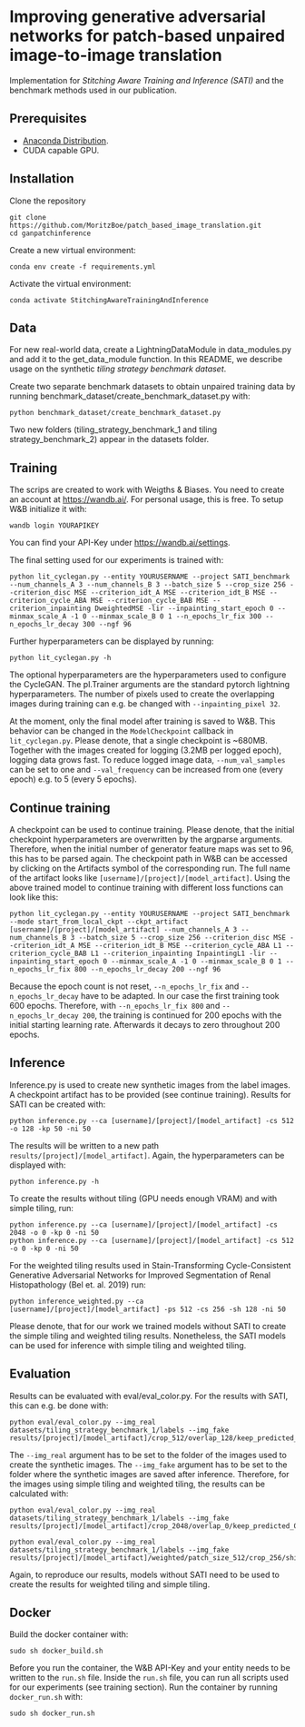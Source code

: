 # Improving generative adversarial networks for patch-based unpaired image-to-image translation
Implementation for *Stitching Aware Training and Inference (SATI)* and the benchmark methods used in our publication.

## Prerequisites
* [Anaconda Distribution](https://www.anaconda.com/distribution/#download-section).
* CUDA capable GPU.

## Installation
Clone the repository
```
git clone https://github.com/MoritzBoe/patch_based_image_translation.git
cd ganpatchinference
```
Create a new virtual environment:
```
conda env create -f requirements.yml
```
Activate the virtual environment:
```
conda activate StitchingAwareTrainingAndInference
```

## Data
For new real-world data, create a LightningDataModule in data_modules.py and add it to the get_data_module function. In this README, we describe usage on the synthetic *tiling strategy benchmark dataset*.

Create two separate benchmark datasets to obtain unpaired training data by running benchmark_dataset/create_benchmark_dataset.py with:
```
python benchmark_dataset/create_benchmark_dataset.py
```
Two new folders (tiling_strategy_benchmark_1 and tiling strategy_benchmark_2) appear in the datasets folder.

## Training
The scrips are created to work with Weigths & Biases. You need to create an account at https://wandb.ai/. For personal usage, this is free. To setup W&B initialize it with:
```
wandb login YOURAPIKEY
```
You can find your API-Key under https://wandb.ai/settings.

The final setting used for our experiments is trained with:
```
python lit_cyclegan.py --entity YOURUSERNAME --project SATI_benchmark --num_channels_A 3 --num_channels_B 3 --batch_size 5 --crop_size 256 --criterion_disc MSE --criterion_idt_A MSE --criterion_idt_B MSE --criterion_cycle_ABA MSE --criterion_cycle_BAB MSE --criterion_inpainting DweightedMSE -lir --inpainting_start_epoch 0 --minmax_scale_A -1 0 --minmax_scale_B 0 1 --n_epochs_lr_fix 300 --n_epochs_lr_decay 300 --ngf 96
```

Further hyperparameters can be displayed by running:
```
python lit_cyclegan.py -h
```
The optional hyperparameters are the hyperparameters used to configure the CycleGAN. The pl.Trainer arguments are the standard pytorch lightning hyperparameters. The number of pixels used to create the overlapping images during training can e.g. be changed with `--inpainting_pixel 32`.

At the moment, only the final model after training is saved to W&B. This behavior can be changed in the `ModelCheckpoint` callback in `lit_cyclegan.py`. Please denote, that a single checkpoint is ~680MB. Together with the images created for logging (3.2MB per logged epoch), logging data grows fast. To reduce logged image data, `--num_val_samples` can be set to one and `--val_frequency` can be increased from one (every epoch) e.g. to 5 (every 5 epochs).

## Continue training
A checkpoint can be used to continue training. Please denote, that the initial checkpoint hyperparameters are overwritten by the argparse arguments. Therefore, when the initial number of generator feature maps was set to 96, this has to be parsed again. The checkpoint path in W&B can be accessed by clicking on the Artifacts symbol of the corresponding run. The full name of the artifact looks like `[username]/[project]/[model_artifact]`. Using the above trained model to continue training with different loss functions can look like this:
```
python lit_cyclegan.py --entity YOURUSERNAME --project SATI_benchmark --mode start_from_local_ckpt --ckpt_artifact [username]/[project]/[model_artifact] --num_channels_A 3 --num_channels_B 3 --batch_size 5 --crop_size 256 --criterion_disc MSE --criterion_idt_A MSE --criterion_idt_B MSE --criterion_cycle_ABA L1 --criterion_cycle_BAB L1 --criterion_inpainting InpaintingL1 -lir --inpainting_start_epoch 0 --minmax_scale_A -1 0 --minmax_scale_B 0 1 --n_epochs_lr_fix 800 --n_epochs_lr_decay 200 --ngf 96
```
Because the epoch count is not reset, `--n_epochs_lr_fix` and `--n_epochs_lr_decay` have to be adapted. In our case the first training took 600 epochs. Therefore, with `--n_epochs_lr_fix 800` and  `--n_epochs_lr_decay 200`, the training is continued for 200 epochs with the initial starting learning rate. Afterwards it decays to zero throughout 200 epochs.


## Inference
Inference.py is used to create new synthetic images from the label images. A checkpoint artifact has to be provided (see continue training). Results for SATI can be created with:
```
python inference.py --ca [username]/[project]/[model_artifact] -cs 512 -o 128 -kp 50 -ni 50
```
The results will be written to a new path `results/[project]/[model_artifact]`.
Again, the hyperparameters can be displayed with:
```
python inference.py -h
```
To create the results without tiling (GPU needs enough VRAM) and with simple tiling, run:
```
python inference.py --ca [username]/[project]/[model_artifact] -cs 2048 -o 0 -kp 0 -ni 50
python inference.py --ca [username]/[project]/[model_artifact] -cs 512 -o 0 -kp 0 -ni 50
```

For the weighted tiling results used in Stain-Transforming Cycle-Consistent Generative Adversarial Networks for Improved Segmentation of Renal Histopathology (Bel et. al. 2019) run:
```
python inference_weighted.py --ca [username]/[project]/[model_artifact] -ps 512 -cs 256 -sh 128 -ni 50
```
Please denote, that for our work we trained models without SATI to create the simple tiling and weighted tiling results. Nonetheless, the SATI models can be used for inference with simple tiling and weighted tiling.

## Evaluation
Results can be evaluated with eval/eval_color.py. For the results with SATI, this can e.g. be done with:
```
python eval/eval_color.py --img_real datasets/tiling_strategy_benchmark_1/labels --img_fake results/[project]/[model_artifact]/crop_512/overlap_128/keep_predicted_50
```
The `--img_real` argument has to be set to the folder of the images used to create the synthetic images. The `--img_fake` argument has to be set to the folder where the synthetic images are saved after inference. Therefore, for the images using simple tiling and weighted tiling, the results can be calculated with:
```
python eval/eval_color.py --img_real datasets/tiling_strategy_benchmark_1/labels --img_fake results/[project]/[model_artifact]/crop_2048/overlap_0/keep_predicted_0

python eval/eval_color.py --img_real datasets/tiling_strategy_benchmark_1/labels --img_fake results/[project]/[model_artifact]/weighted/patch_size_512/crop_256/shift_128/
```
Again, to reproduce our results, models without SATI need to be used to create the results for weighted tiling and simple tiling.

## Docker
Build the docker container with:
```
sudo sh docker_build.sh
```
Before you run the container, the W&B API-Key and your entity needs to be written to the `run.sh` file. Inside the `run.sh` file, you can run all scripts used for our experiments (see training section). Run the container by running `docker_run.sh` with:
```
sudo sh docker_run.sh
```

